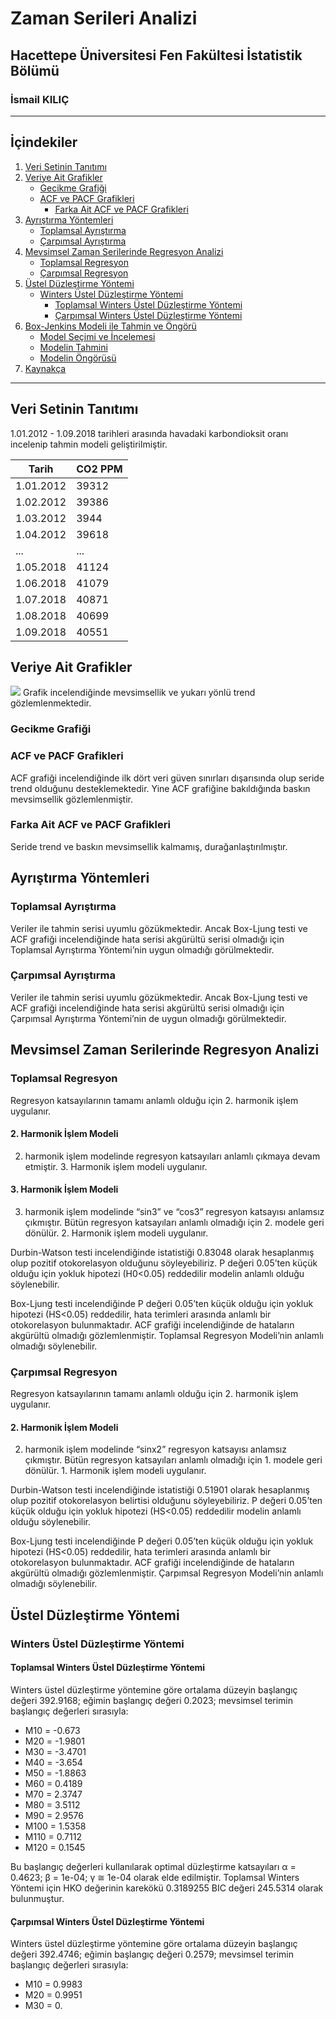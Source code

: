 # Zaman Serileri Analizi 

## Hacettepe Üniversitesi Fen Fakültesi İstatistik Bölümü

### İsmail KILIÇ 


---

## İçindekiler

1. [Veri Setinin Tanıtımı](#veri-setinin-tanıtımı)
2. [Veriye Ait Grafikler](#veriye-ait-grafikler)
    - [Gecikme Grafiği](#gecikme-grafiği)
    - [ACF ve PACF Grafikleri](#acf-ve-pacf-grafikleri)
        - [Farka Ait ACF ve PACF Grafikleri](#farka-ait-acf-ve-pacf-grafikleri)
3. [Ayrıştırma Yöntemleri](#ayrıştırma-yöntemleri)
    - [Toplamsal Ayrıştırma](#toplamsal-ayrıştırma)
    - [Çarpımsal Ayrıştırma](#çarpımsal-ayrıştırma)
4. [Mevsimsel Zaman Serilerinde Regresyon Analizi](#mevsimsel-zaman-serilerinde-regresyon-analizi)
    - [Toplamsal Regresyon](#toplamsal-regresyon)
    - [Çarpımsal Regresyon](#çarpımsal-regresyon)
5. [Üstel Düzleştirme Yöntemi](#üstel-düzleştirme-yöntemi)
    - [Winters Üstel Düzleştirme Yöntemi](#winters-üstel-düzleştirme-yöntemi)
        - [Toplamsal Winters Üstel Düzleştirme Yöntemi](#toplamsal-winters-üstel-düzleştirme-yöntemi)
        - [Çarpımsal Winters Üstel Düzleştirme Yöntemi](#çarpımsal-winters-üstel-düzleştirme-yöntemi)
6. [Box-Jenkins Modeli ile Tahmin ve Öngörü](#box-jenkins-modeli-ile-tahmin-ve-öngörü)
    - [Model Seçimi ve İncelemesi](#model-seçimi-ve-incelenmesi)
    - [Modelin Tahmini](#modelin-tahmini)
    - [Modelin Öngörüsü](#modelin-öngörüsü)
7. [Kaynakça](#kaynakça)

---

## Veri Setinin Tanıtımı

1.01.2012 - 1.09.2018 tarihleri arasında havadaki karbondioksit oranı incelenip tahmin modeli geliştirilmiştir.

| Tarih      | CO2 PPM |
|------------|---------|
| 1.01.2012  | 39312   |
| 1.02.2012  | 39386   |
| 1.03.2012  | 3944    |
| 1.04.2012  | 39618   |
| ...        | ...     |
| 1.05.2018  | 41124   |
| 1.06.2018  | 41079   |
| 1.07.2018  | 40871   |
| 1.08.2018  | 40699   |
| 1.09.2018  | 40551   |

## Veriye Ait Grafikler
![]([https://github.githubassets.com/images/modules/logos_page/GitHub-Mark.png](https://github.com/klc-ismail/Zaman-Serileri-ile-Havadaki-CO2-Tahmini/blob/main/grafikler/grafik1.jpg))
Grafik incelendiğinde mevsimsellik ve yukarı yönlü trend gözlemlenmektedir.

### Gecikme Grafiği

### ACF ve PACF Grafikleri

ACF grafiği incelendiğinde ilk dört veri güven sınırları dışarısında olup seride trend olduğunu desteklemektedir. Yine ACF grafiğine bakıldığında baskın mevsimsellik gözlemlenmiştir.

### Farka Ait ACF ve PACF Grafikleri

Seride trend ve baskın mevsimsellik kalmamış, durağanlaştırılmıştır.

## Ayrıştırma Yöntemleri

### Toplamsal Ayrıştırma

Veriler ile tahmin serisi uyumlu gözükmektedir. Ancak Box-Ljung testi ve ACF grafiği incelendiğinde hata serisi akgürültü serisi olmadığı için Toplamsal Ayrıştırma Yöntemi’nin uygun olmadığı görülmektedir.

### Çarpımsal Ayrıştırma

Veriler ile tahmin serisi uyumlu gözükmektedir. Ancak Box-Ljung testi ve ACF grafiği incelendiğinde hata serisi akgürültü serisi olmadığı için Çarpımsal Ayrıştırma Yöntemi’nin de uygun olmadığı görülmektedir.

## Mevsimsel Zaman Serilerinde Regresyon Analizi

### Toplamsal Regresyon

Regresyon katsayılarının tamamı anlamlı olduğu için 2. harmonik işlem uygulanır.

#### 2. Harmonik İşlem Modeli

2. harmonik işlem modelinde regresyon katsayıları anlamlı çıkmaya devam etmiştir. 3. Harmonik işlem modeli uygulanır.

#### 3. Harmonik İşlem Modeli

3. harmonik işlem modelinde “sin3” ve “cos3” regresyon katsayısı anlamsız çıkmıştır. Bütün regresyon katsayıları anlamlı olmadığı için 2. modele geri dönülür. 2. Harmonik işlem modeli uygulanır.

Durbin-Watson testi incelendiğinde istatistiği 0.83048 olarak hesaplanmış olup pozitif otokorelasyon olduğunu söyleyebiliriz. P değeri 0.05’ten küçük olduğu için yokluk hipotezi (H0<0.05) reddedilir modelin anlamlı olduğu söylenebilir.

Box-Ljung testi incelendiğinde P değeri 0.05’ten küçük olduğu için yokluk hipotezi (HS<0.05) reddedilir, hata terimleri arasında anlamlı bir otokorelasyon bulunmaktadır. ACF grafiği incelendiğinde de hataların akgürültü olmadığı gözlemlenmiştir. Toplamsal Regresyon Modeli’nin anlamlı olmadığı söylenebilir.

### Çarpımsal Regresyon

Regresyon katsayılarının tamamı anlamlı olduğu için 2. harmonik işlem uygulanır.

#### 2. Harmonik İşlem Modeli

2. harmonik işlem modelinde “sinx2” regresyon katsayısı anlamsız çıkmıştır. Bütün regresyon katsayıları anlamlı olmadığı için 1. modele geri dönülür. 1. Harmonik işlem modeli uygulanır.

Durbin-Watson testi incelendiğinde istatistiği 0.51901 olarak hesaplanmış olup pozitif otokorelasyon belirtisi olduğunu söyleyebiliriz. P değeri 0.05’ten küçük olduğu için yokluk hipotezi (HS<0.05) reddedilir modelin anlamlı olduğu söylenebilir.

Box-Ljung testi incelendiğinde P değeri 0.05’ten küçük olduğu için yokluk hipotezi (HS<0.05) reddedilir, hata terimleri arasında anlamlı bir otokorelasyon bulunmaktadır. ACF grafiği incelendiğinde de hataların akgürültü olmadığı gözlemlenmiştir. Çarpımsal Regresyon Modeli’nin anlamlı olmadığı söylenebilir.

## Üstel Düzleştirme Yöntemi

### Winters Üstel Düzleştirme Yöntemi

#### Toplamsal Winters Üstel Düzleştirme Yöntemi

Winters üstel düzleştirme yöntemine göre ortalama düzeyin başlangıç değeri 392.9168; eğimin başlangıç değeri 0.2023; mevsimsel terimin başlangıç değerleri sırasıyla:

- M10 = -0.673
- M20 = -1.9801
- M30 = -3.4701
- M40 = -3.654
- M50 = -1.8863
- M60 = 0.4189
- M70 = 2.3747
- M80 = 3.5112
- M90 = 2.9576
- M100 = 1.5358
- M110 = 0.7112
- M120 = 0.1545

Bu başlangıç değerleri kullanılarak optimal düzleştirme katsayıları α = 0.4623; β = 1e-04; γ ≅ 1e-04 olarak elde edilmiştir. Toplamsal Winters Yöntemi için HKO değerinin karekökü 0.3189255 BIC değeri 245.5314 olarak bulunmuştur.

#### Çarpımsal Winters Üstel Düzleştirme Yöntemi 

Winters üstel düzleştirme yöntemine göre ortalama düzeyin başlangıç değeri 392.4746; eğimin başlangıç değeri 0.2579; mevsimsel terimin başlangıç değerleri sırasıyla:

- M10 = 0.9983
- M20 = 0.9951
- M30 = 0.
